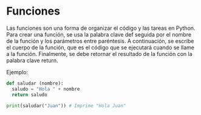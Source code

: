 # Funciones

Las funciones son una forma de organizar el código y las tareas en Python. Para crear una función, se usa la palabra clave def seguida por el nombre de la función y los parámetros entre paréntesis. A continuación, se escribe el cuerpo de la función, que es el código que se ejecutará cuando se llame a la función. Finalmente, se debe retornar el resultado de la función con la palabra clave return.

Ejemplo:

```python
def saludar (nombre):
  saludo = "Hola " + nombre
  return saludo

print(saludar("Juan")) # Imprime "Hola Juan"
```